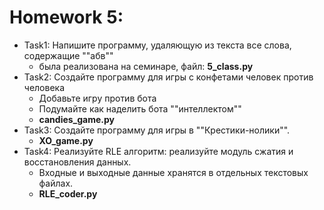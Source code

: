 # Homework 5:

* Task1: Напишите программу, удаляющую из текста все слова, содержащие ""абв""
    - была реализована на семинаре, файл: **5_class.py** 
* Task2: Создайте программу для игры с конфетами человек против человека
    - Добавьте игру против бота
    - Подумайте как наделить бота ""интеллектом""
    - **candies_game.py**
* Task3: Создайте программу для игры в ""Крестики-нолики"".
    - **XO_game.py**
* Task4: Реализуйте RLE алгоритм: реализуйте модуль сжатия и восстановления данных.
    - Входные и выходные данные хранятся в отдельных текстовых файлах.  
    - **RLE_coder.py**